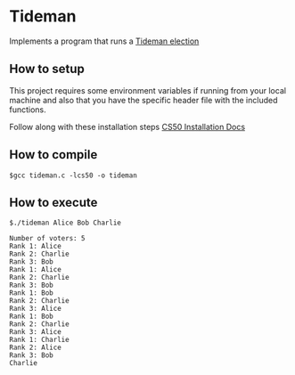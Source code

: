 # Tideman
Implements a program that runs a [Tideman election](https://cs50.harvard.edu/x/2021/psets/3/tideman/)

## How to setup

This project requires some environment variables if running from your local machine and also that you have the specific header file with the included functions.

Follow along with these installation steps [CS50 Installation Docs](https://cs50.readthedocs.io/libraries/cs50/c/?highlight=get_int#installation)

## How to compile

`$gcc tideman.c -lcs50 -o tideman`

## How to execute

`$./tideman Alice Bob Charlie`
```
Number of voters: 5
Rank 1: Alice
Rank 2: Charlie
Rank 3: Bob
Rank 1: Alice
Rank 2: Charlie
Rank 3: Bob
Rank 1: Bob
Rank 2: Charlie
Rank 3: Alice
Rank 1: Bob
Rank 2: Charlie
Rank 3: Alice
Rank 1: Charlie
Rank 2: Alice
Rank 3: Bob
Charlie
```
